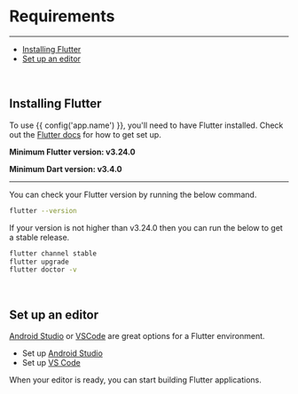 # Requirements

---

<a name="section-1"></a>
- [Installing Flutter](#installing-flutter "Installing Flutter")
- [Set up an editor](#set-up-an-editor "Set up an editor")

<a name="introduction"></a>
<br>
## Installing Flutter

To use {{ config('app.name') }}, you'll need to have Flutter installed. Check out the <a href="https://flutter.dev/docs/get-started/install" target="_blank">Flutter docs</a> for how to get set up.

**Minimum Flutter version: v3.24.0**

**Minimum Dart version: v3.4.0**

---

You can check your Flutter version by running the below command.

``` bash
flutter --version
```

If your version is not higher than v3.24.0 then you can run the below to get a stable release.

``` bash
flutter channel stable
flutter upgrade
flutter doctor -v
```

<a name="set-up-an-editor"></a>
<br>

## Set up an editor

<a href="https://developer.android.com/studio">Android Studio</a> or <a href="https://code.visualstudio.com">VSCode</a> are great options for a Flutter environment.
- Set up <a href="https://docs.flutter.dev/get-started/editor?tab=androidstudio" target="_BLANK">Android Studio</a>
- Set up <a href="https://docs.flutter.dev/get-started/editor?tab=vscode" target="_BLANK">VS Code</a>

When your editor is ready, you can start building Flutter applications.
